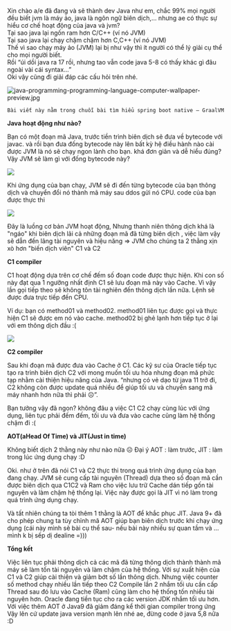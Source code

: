 Xin chào a/e đã đang và sẽ thành dev Java như em, chắc 99% mọi người đều biết jvm là máy ảo, java là ngôn ngữ biên dịch,… nhưng ae có thực sự hiểu cơ chế hoạt động của java và jvm? <br>
Tại sao java lại ngốn ram hơn C/C++ (ví nó JVM)<br>
Tại sao java lại chạy chậm chậm hơn C,C++ (ví nó JVM)<br>
Thế vì sao chạy máy ảo (JVM) lại bị như vậy thì ít người có thể lý giải cụ thể cho mọi người biết.<br>
Rồi “úi dồi java ra 17 rồi, nhưng tao vẫn code java 5-8 có thấy khác gì đâu ngoài vài cái syntax…”<br>
Oki vậy cũng đi giải đáp các cấu hỏi trên nhé.<br>

![java-programming-programming-language-computer-wallpaper-preview.jpg](https://images.viblo.asia/2a7bdc97-2d2e-4d45-9dc7-fadd9b62a5e7.jpg)


`Bài viết này nằm trong chuỗi bài tìm hiểu spring boot native – GraalVM` 

**Java hoạt động như nào?** 


Bạn có một đoạn mã Java, trước tiền trình biên dịch sẽ đưa về bytecode với javac.
và rồi bạn đưa đống bytecode này lên bất kỳ hệ điều hành nào cài được JVM là nó sẽ chạy ngon lành cho bạn. khá đơn giản và dễ hiểu đúng? Vậy JVM sẽ làm gì với đống bytecode này?
 
 ![](https://images.viblo.asia/dfb55fbf-986a-4b1b-9122-ac9c6b65af9f.png)
 
Khi ứng dụng của bạn chạy, JVM sẽ đi đến từng bytecode của bạn thông dịch và chuyển đổi nó thành mã máy sau ddos gửi nó CPU. code của bạn được thực thi

![](https://images.viblo.asia/cd4dd97b-2526-4ecd-8a92-826f7f71935c.JPG)

Đây là luồng cơ bản JVM hoạt động, Nhưng thanh niên thông dịch khá là "ngáo" khi biên dịch lãi cả những đoạn mã đã từng biên dịch , việc làm vậy sẽ dẫn đến lãng tài nguyên và hiệu năng
=> JVM cho chúng ta 2 thằng xịn xò hơn "biến dịch viên" C1 và C2

**C1 compiler**

C1 hoạt động dựa trên cơ chế đếm số đoạn code được thực hiện. Khi con số này đạt qua 1 ngưỡng nhất định C1 sẽ lưu đoạn mã này vào Cache.
Vì vậy lần gọi tiếp theo sẽ không tôn tài nghiên đến thông dịch lần nữa. Lệnh sẽ được đưa trực tiếp đến CPU.

Ví dụ: bạn có method01 và method02.
method01 liên tục được gọi và thực hiện C1 sẽ được em nó vào cache.
method02 bị ghẻ lạnh hơn tiếp tục ở lại với em thông dịch đầu :(

![](https://images.viblo.asia/2138d9cd-50ac-4c50-a80d-39dc4a2c1d2d.JPG)

**C2 compiler**


Sau khi đoạn mã được đưa vào Cache ở C1. Các kỹ sư của Oracle tiếp tục tạo ra trình biên dịch C2 với mong muốn tối ưu hóa nhưng đoạn mã phức tạp nhằm cài thiện hiệu năng của Java.
“nhưng có vẻ dạo từ java 11 trở đi, C2 không còn được update quá nhiều để giúp tối ưu và chuyển sang mã máy nhanh hơn nữa thì phải ☹”.

Bạn tưởng vậy đã ngon? không đâu ạ việc C1 C2 chạy cùng lúc với ứng dụng, liên tục phải đếm đếm, tối ưu và đưa vào cache cũng làm hệ thống chậm đi :(
 
**AOT(aHead Of Time) và JIT(Just in time)**


Không biết dịch 2 thằng này như nào nữa ☹ Đại ý AOT : làm trước, JIT : làm trong lúc ứng dụng chạy :D

Oki. như ở trên đã nói C1 và C2 thực thi trong quá trình ứng dụng của bạn đang chạy. JVM sẽ cung cấp tài nguyên (Thread) dựa theo số đoạn mã cần được biên dịch qua C1C2 và Ram cho việc lưu trữ Cache dán tiếp gốn tài nguyên và làm chậm hệ thống lại. 
Việc này được gọi là JIT vì nó làm trong quá trình ứng dụng chạy.

Và tất nhiên chúng ta tòi thêm 1 thằng là AOT để khắc phục JIT.
Java 9+ đã cho phép chung ta tùy chỉnh mã AOT giúp bạn biên dịch trước khi chạy ứng dụng
(cái này mình sẽ bài cụ thể sau- nếu bài này nhiều sự quan tầm và … mình k bị sếp dị dealine =)))

**Tổng kết**


Việc liên tục phải thông dịch cả các mã đã từng thông dịch thành thành mã máy sẽ làm tốn tài nguyên và làm chậm của hệ thống.
Với sự xuất hiện của C1 và C2 giúp cài thiện và giảm bớt số lần thông dịch.
Nhưng việc counter số method chạy nhiều lần tiếp theo C2 Compile lần 2 nhắm tối ưu cần cấp Thread sau đó lưu vào Cache (Ram) cũng làm cho hệ thống tốn nhiều tài nguyên hơn.
Oracle đang tiền tục cho ra các version JDK nhắm tối ưu hơn. Với việc thêm AOT ở Java9 đã giảm đáng kể thời gian compiler trong ứng 
Vậy lên cứ update java version mạnh lên nhé ae, đừng code ở java 5,8 nữa :D